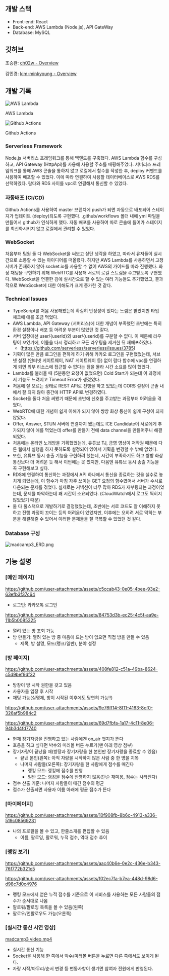 ## 개발 스택

- Front-end: React
- Back-end: AWS Lambda (Node.js), API GateWay
- Database: MySQL

## 깃허브

조승완: [ch02w - Overview](https://github.com/ch02w)

김민경: [kim-minkyoung - Overview](https://github.com/kim-minkyoung)


## 개발 기록

![AWS Lambda](https://prod-files-secure.s3.us-west-2.amazonaws.com/f6cb388f-3934-47d6-9928-26d2e10eb0fc/db606513-13ca-4938-908f-31a57f729700/Untitled.png)

AWS Lambda

![Github Actions](https://prod-files-secure.s3.us-west-2.amazonaws.com/f6cb388f-3934-47d6-9928-26d2e10eb0fc/edaf4e06-4615-483d-85f0-5fd9e0b211f7/Untitled.png)

Github Actions

### Serverless Framework

Node.js 서버리스 프레임워크를 통해 백엔드를 구축했다. AWS Lambda 함수를 구성하고, API Gateway (HttpApi)를 사용해 사용할 주소를 매핑해주었다. 서버리스 프레임워크를 통해 AWS 콘솔을 통하지 않고 로컬에서 함수를 작성한 후, deploy 커맨드를 사용하여 배포할 수 있었다. 이에 따라 연결하여 사용할 데이터베이스로 AWS RDS를 선택하였다. 람다와 RDS 사이를 vpc로 연결해서 통신할 수 있었다.

### 자동배포 (CI/CD)

Github Actions를 사용하여 master 브랜치에 push가 되면 자동으로 배포되어 스테이지가 업데이트 (deploy)되도록 구현했다. .github/workflows 폴더 내에 yml 파일을 만들어서 github가 인식하게 했다. 자동 배포를 사용하여 따로 콘솔에 들어가 스테이지를 최신화시키지 않고 로컬에서 관리할 수 있었다.

### WebSocket

처음부터 팀원 둘 다 WebSocket을 써보고 싶단 생각을 하였고, 따라서 유저들이 실시간으로 소통할 수 있는 아이디어를 떠올렸다. 하지만 AWS Lambda를 사용하면서 고정 서버가 존재하지 않아 socket.io를 사용할 수 없어 AWS의 가이드를 따라 진행했다. 화상 채팅을 구현하기 위해 WebRTC를 사용해 서로의 로컬 스트림을 주고받도록 구현했다. WebSocket을 연결한 김에 실시간으로 할 수 있는 여러 기능들도 추가했었고, 결과적으로 WebSocket에 대한 이해도가 크게 증가한 것 같다.

### Technical Issues

- TypeScript를 처음 사용해봤는데 확실히 안정성이 있다는 느낌은 받았지만 타입 체크에 애를 조금 먹었다.
- AWS Lambda, API Gateway (서버리스)에 대한 개념이 부족했던 초반에는 특히 환경 설정이나 배포 등 어려운 부분이 많았던 것 같다.
- 서버 입장에선 user/{userId}와 user/{userid}를 구분할 수 없다. 이 때문에 라우팅이 꼬였기에, 이름을 다시 정리하고 모든 라우팅을 제거한 뒤 재배포하였다.
    - (https://github.com/serverless/serverless/issues/3785)
- 기획이 많은 만큼 로그인을 편하게 하기 위해 카카오 로그인을 구현했었는데, 서브넷 설정 (인터넷 게이트웨이, NAT 게이트웨이 등) 없이 람다 함수에 vpc를 연결하게 되면 외부 리소스에 접근할 수 없다는 점을 몰라 시간 소요를 많이 했었다.
- Lambda를 불러올 때 (5분동안 요청이 없었으면) Cold Start가 되는데 이 과정에서 기능도 느려지고 Timeout Error가 생겼었다.
- 처음에 잘 모르는 상태로 REST API로 진행을 하고 있었는데 CORS 설정이 콘솔 내에서 잘 되지 않아 중간에 HTTP API로 변경하였다.
- Socket을 둘다 처음 써봤기 때문에 초반에 신호를 주고받는 과정부터 어려움을 겪었다.
- WebRTC에 대한 개념이 쉽게 이해가 되지 않아 쌍방 화상 통신이 쉽게 구성이 되지 않았다.
- Offer, Answer, STUN 서버에 연결까지 됐는데도 ICE Candidate이 서로에게 추가되지 않아 애를 먹었는데 offer를 만들기 전에 data channel을 만들어주니 해결되었다.
- 처음에는 온라인 노래방을 기획했었는데, 유튜브 TJ, 금영 영상이 저작권 때문에 다른 웹에서 실행을 하지 못하도록 설정되어 있어서 기획을 변경할 수 밖에 없었다.
- 또한, 유튜브 동시 송출 기능을 구현하려 했는데, 시간이 부족하기도 하고 쌍방 화상 통신보다 더 어려운 듯 해서 이번에는 못 썼지만, 다음엔 유튜브 동시 송출 기능을 꼭 구현해보고 싶다.
- RDS에 연결하여 통신하는 과정에서 API 하나에서 통신을 종료하는 것을 실수로 놓치게 되었는데, 이 함수가 마침 자주 쓰이는 GET 요청의 함수였어서 서버가 수시로 다운되는 문제를 겪었다. 실제로는 커넥션이 너무 많아 RDS가 재부팅되는 과정이었는데, 문제를 파악하는데 꽤 시간이 소요되었다. (CloudWatch에서 로그도 찍히지 않았었기 때문)
- 둘 다 풀스택으로 개발하기로 결정했었는데, 초반에는 서로 코드도 잘 이해하지 못하고 진행 과정이 꼬이는 등의 어려움이 있었지만, 이후에는 오히려 서로 막히는 부분을 해결해줄 수 있어서 이러한 문제들을 잘 극복할 수 있었던 것 같다.

### Database 구성

![madcamp3_ERD.png](https://prod-files-secure.s3.us-west-2.amazonaws.com/f6cb388f-3934-47d6-9928-26d2e10eb0fc/6403c1bf-7789-4acc-b7c1-46aed78c34ad/madcamp3_ERD.png)

## 기능 설명

### [메인 페이지]



https://github.com/user-attachments/assets/c5ccab43-0e05-4bee-93e2-63efb3f37c64



- 로그인: 카카오톡 로그인



https://github.com/user-attachments/assets/84753d3b-ec25-4c5f-aa9e-11b5b0085325



- 열려 있는 방 조회 가능
- 방 만들기: 열려 있는 방 중 마음에 드는 방이 없으면 직접 방을 만들 수 있음
    - 제목, 방 설명, 모드(랭크/일반), 분야 설정
    

### [방 페이지]



https://github.com/user-attachments/assets/408fe812-c51a-49ba-8624-c5d9bef9df32



- 방장이 방 시작 권한을 갖고 있음
- 사용자들 입장 후 시작
- 채팅 가능(실명제, 방이 시작된 이후에도 당연히 가능!!)



https://github.com/user-attachments/assets/9e76ff14-8f11-4163-8cf0-326af5b984c2




https://github.com/user-attachments/assets/69d7fbfa-1a17-4c11-8e06-94b3d4fd7740




- 현재 장기자랑을 진행하고 있는 사람에겐 on_air 뱃지가 뜬다
- 호응을 하고 싶다면 박수와 미러볼 버튼 누르기(맨 아래 영상 첨부)
- 장기자랑이 끝났을 때(방장과 장기자랑을 한 본인만 장기자랑을 종료할 수 있음)
    - 끝낸 본인(왼쪽): 아직 자랑을 시작하지 않은 사람 중 한 명을 지목
    - 나머지 사람들(오른쪽): 장기자랑을 한 사람에게 점수를 매긴다
        - 랭킹 모드: 랭킹에 점수를 반영
        - 일반 모드: 랭킹을 점수에 반영하지 않음(단순 재미용, 점수는 사라진다)
- 점수 산출 기준: 나머지 사람들이 매긴 점수의 평균
- 점수가 산출되면 사용자 이름 아래에 평균 점수가 뜬다

### [마이페이지]



https://github.com/user-attachments/assets/10f908fb-8b6c-4913-a336-519c08569231



- 나의 프로필을 볼 수 있고, 한줄소개를 편집할 수 있음
    - 이름, 팔로잉, 팔로워, 누적 점수, 역대 점수 추이

### [랭킹 보기]



https://github.com/user-attachments/assets/aac40b6e-0e2c-436e-b343-76f772b321c5



https://github.com/user-attachments/assets/f02ec7fa-b7ea-448d-98d6-d98c7d0c4976





- 랭킹 모드에서 얻은 누적 점수를 기준으로 이 서비스를 사용하는 모든 사람들의 점수가 순서대로 나옴
- 팔로워/팔로잉 목록을 볼 수 있음(왼쪽)
- 팔로우/언팔로우도 가능(오른쪽)

### [실시간 통신 시연 영상]

[madcamp3 video.mp4](https://prod-files-secure.s3.us-west-2.amazonaws.com/f6cb388f-3934-47d6-9928-26d2e10eb0fc/5ea8c3fb-0b97-4200-8591-c84c0eae7f82/madcamp3_video.mp4)

- 실시간 통신 기능
- Socket을 사용해 한 쪽에서 박수/미러볼 버튼을 누르면 다른 쪽에서도 보이게 된다.
- 자랑 시작/마무리/순서 변경 등 변동사항이 생기면 참여자 전원에게 반영된다.
